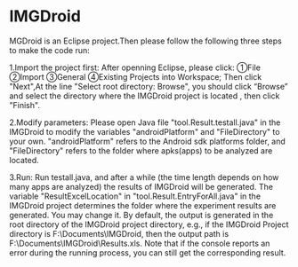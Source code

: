 # IMGDroid
MGDroid is an Eclipse project.Then please follow the following three steps to make the code run:

1.Import the project first:
After openning Eclipse, please click: ①File ②Import ③General ④Existing Projects into Workspace;
Then click "Next",At the line "Select root directory: Browse", you should click “Browse” and select the directory where the IMGDroid project is located , then click "Finish".

2.Modify parameters:
Please open Java file "tool.Result.testall.java" in the IMGDroid to modify the variables "androidPlatform" and "FileDirectory" to your own. "androidPlatform" refers to the Android sdk platforms folder, and "FileDirectory" refers to the folder where apks(apps) to be analyzed are located.

3.Run: 
Run testall.java, and after a while (the time length depends on how many apps are analyzed) the results of IMGDroid will be generated. The variable "ResultExcelLocation" in "tool.Result.EntryForAll.java" in the IMGDroid project determines the folder where the experiment results are generated. You may change it. By default, the output is generated in the root directory of the IMGDroid project directory, e.g., if the IMGDroid Project directory is F:\Documents\IMGDroid, then the output path is F:\Documents\IMGDroid\Results.xls. Note that if the console reports an error during the running process, you can still get the corresponding result.

